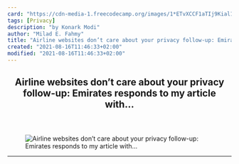 ```yaml
---
card: "https://cdn-media-1.freecodecamp.org/images/1*ETvXCCF1aTIj9Kial1iOhQ.jpeg"
tags: [Privacy]
description: "by Konark Modi"
author: "Milad E. Fahmy"
title: "Airline websites don’t care about your privacy follow-up: Emirates responds to my article with…"
created: "2021-08-16T11:46:33+02:00"
modified: "2021-08-16T11:46:33+02:00"
---
```

<div class="site-wrapper">
<main id="site-main" class="site-main outer">
<div class="inner">
<article class="post-full post tag-privacy tag-technology tag-data-science tag-security tag-tech ">
<header class="post-full-header">
<h1 class="post-full-title">Airline websites don’t care about your privacy follow-up: Emirates responds to my article with…</h1>
</header>
<figure class="post-full-image">
<picture>
<source media="(max-width: 700px)" sizes="1px" srcset="data:image/gif;base64,R0lGODlhAQABAIAAAAAAAP///yH5BAEAAAAALAAAAAABAAEAAAIBRAA7 1w">
<source media="(min-width: 701px)" sizes="(max-width: 800px) 400px,
(max-width: 1170px) 700px,
1400px" srcset="https://cdn-media-1.freecodecamp.org/images/1*ETvXCCF1aTIj9Kial1iOhQ.jpeg 300w,
https://cdn-media-1.freecodecamp.org/images/1*ETvXCCF1aTIj9Kial1iOhQ.jpeg 600w,
https://cdn-media-1.freecodecamp.org/images/1*ETvXCCF1aTIj9Kial1iOhQ.jpeg 1000w,
https://cdn-media-1.freecodecamp.org/images/1*ETvXCCF1aTIj9Kial1iOhQ.jpeg 2000w">
<img onerror="this.style.display='none'" src="https://cdn-media-1.freecodecamp.org/images/1*ETvXCCF1aTIj9Kial1iOhQ.jpeg" alt="Airline websites don’t care about your privacy follow-up: Emirates responds to my article with…">
</picture>
</figure>
<section class="post-full-content">
<div class="post-content medium-migrated-article">
</div>
<hr>
</section>
</article>
</div>
</main>
</div>
<!-- Google Tag Manager (noscript) -->
<!-- End Google Tag Manager (noscript) -->

